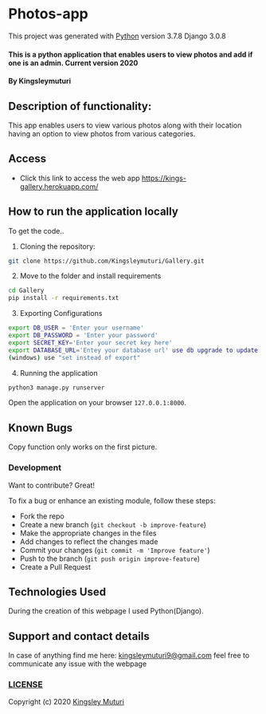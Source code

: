 # Photos-app

This project was generated with [Python](https://github.com/python) version 3.7.8 Django 3.0.8
  
#### This is a python application that enables users to view photos and add if one is an admin. Current version 2020
</table>
</tr>
</td>

#### By **Kingsleymuturi**
  
## Description of functionality:
This app enables users to view various photos along with their location having an option to view photos from various categories.
## Access
* Click this link to access the web app https://kings-gallery.herokuapp.com/

## How to run the application locally
To get the code..

1. Cloning the repository:
  ```bash
  git clone https://github.com/Kingsleymuturi/Gallery.git
  ```
2. Move to the folder and install requirements
  ```bash
  cd Gallery
  pip install -r requirements.txt
  ```
3. Exporting Configurations
  ```bash
  export DB_USER = 'Enter your username'
  export DB_PASSWORD = 'Enter your password'
  export SECRET_KEY='Enter your secret key here'
  export DATABASE_URL='Entey your database url' use db upgrade to update your database
  (windows) use "set instead of export"
  ```
4. Running the application
  ```bash
  python3 manage.py runserver
  ```
Open the application on your browser `127.0.0.1:8000`.

## Known Bugs
Copy function only works on the first picture.
### Development
Want to contribute? Great!

To fix a bug or enhance an existing module, follow these steps:

- Fork the repo
- Create a new branch (`git checkout -b improve-feature`)
- Make the appropriate changes in the files
- Add changes to reflect the changes made
- Commit your changes (`git commit -m 'Improve feature'`)
- Push to the branch (`git push origin improve-feature`)
- Create a Pull Request 

## Technologies Used
During the creation of this webpage I used Python(Django).
## Support and contact details
In case of anything find me here: kingsleymuturi9@gmail.com feel free to communicate any issue with the webpage

### [LICENSE](https://github.com/Kingsleymuturi/Gallery/blob/master/LICENSE)
Copyright (c) 2020 [Kingsley Muturi ](https://github.com/Kingsleymuturi)
